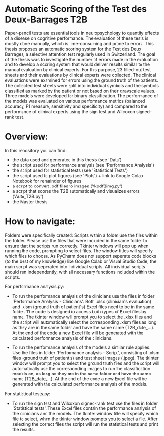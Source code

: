 # Automatic Scoring of the Test des Deux-Barrages T2B

Paper-pencil tests are essential tools in neuropsychology to quantify effects of a disease on cognitive performance. The evaluation of these tests is mostly done manually, which is time-consuming and prone to errors. This thesis proposes an automatic scoring system for the Test des Deux Barrages, a selective attention test regularly used in Switzerland. The goal of the thesis was to investigate the number of errors made in the evaluation and to develop a scoring system that would deliver results similar to the manual evaluation by clinical experts. 
For this purpose, 23 filled-out test sheets and their evaluations by clinical experts were collected. The clinical evaluations were examined for errors using the ground truth of the patients. The collected test sheets were split into individual symbols and the symbols classified as marked by the patient or not based on their grayscale values. Three models were developed for binary classification. The performance of the models was evaluated on various performance metrics (balanced accuracy, F1 measure, sensitivity and specificity) and compared to the performance of clinical experts using the sign test and Wilcoxon signed-rank test.

# Overview:

In this repository you can find:
- the data used and generated in this thesis (see 'Data')
- the script used for performance analysis (see 'Performance Analysis')
- the script used for statistical tests (see 'Statistical Tests')
- the script used to plot figures (see 'Plots') + link to Google Colab Notebook for remainder of figures
- a script to convert .pdf files to images ('tkpdf2img.py')
- a script that scores the T2B automatically and visualizes errors ('Auto_T2B.py')
- the Master thesis

# How to navigate:

Folders were specifically created: Scripts within a folder use the files within the folder. Please use the files that were included in the same folder to ensure that the scripts run correctly. Tkinter windows will pop up when running the code, prompting to select files. The window titles will specify which files to choose. 
As PyCharm does not support seperate code blocks (to the best of my knowledge) like Google Colab or Visual Studio Code, the main script was seperated into individual scripts. All individual scripts should run independently, with all necessary functions included within the scripts.

For performance analysis.py:
- To run the performance analysis of the clinicians use the files in folder 'Performance Analysis - Clinicians'. Both .xlsx (clinician's evaluation) and .xlsm (ground truth of patient's) Excel files need to be in the same folder. The code is designed to access both types of Excel files by name. The tkinter window will prompt you to select the .xlsx files and the script will automatically select the corresponding .xlsm files as long as they are in the same folder and have the same name (T2B_date_...). At the end of the code a new Excel file will be generated with the calculated performance analysis of the clinicians.

- To run the performance analysis of the models a similar rule applies. Use the files in folder 'Performance analysis - Script', consisting of .xlsm files (ground truth of patient's) and test sheet images (.jpeg). The tkinter window will prompt you to select the ground truth files and the script will automatically use the corresponding images to run the classification models on, as long as they are in the same folder and have the same name (T2B_date_...). At the end of the code a new Excel file will be generated with the calculated performance analysis of the models.

For statistical tests.py:
- To run the sign test and Wilcoxon signed-rank test use the files in folder 'Statistical tests'. These Excel files contain the performance analysis of the clinicians and the models. The tkinter window title will specify which file to select, when the tkinter window prompts you to select a file. After selecting the correct files the script will run the statistical tests and print the results. 
